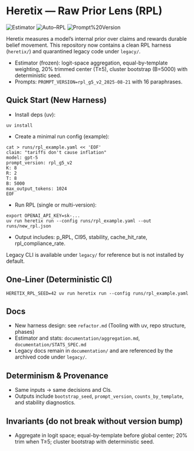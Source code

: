 # Heretix — Raw Prior Lens (RPL)

![Estimator](https://img.shields.io/badge/Estimator-Frozen-green)
![Auto–RPL](https://img.shields.io/badge/Auto–RPL-Enabled-blue)
![Prompt%20Version](https://img.shields.io/badge/PROMPT__VERSION-rpl__g5__v2__2025--08--21-purple)

Heretix measures a model’s internal prior over claims and rewards durable belief movement. This repository now contains a clean RPL harness (`heretix/`) and quarantined legacy code under `legacy/`.

- Estimator (frozen): logit-space aggregation, equal-by-template weighting, 20% trimmed center (T≥5), cluster bootstrap (B=5000) with deterministic seed.
- Prompts: `PROMPT_VERSION=rpl_g5_v2_2025-08-21` with 16 paraphrases.

## Quick Start (New Harness)

- Install deps (uv):
```
uv install
```

- Create a minimal run config (example):
```
cat > runs/rpl_example.yaml << 'EOF'
claim: "tariffs don't cause inflation"
model: gpt-5
prompt_version: rpl_g5_v2
K: 8
R: 2
T: 8
B: 5000
max_output_tokens: 1024
EOF
```

- Run RPL (single or multi-version):
```
export OPENAI_API_KEY=sk-...
uv run heretix run --config runs/rpl_example.yaml --out runs/new_rpl.json
```

- Output includes: p_RPL, CI95, stability, cache_hit_rate, rpl_compliance_rate.

Legacy CLI is available under `legacy/` for reference but is not installed by default.

## One‑Liner (Deterministic CI)
```
HERETIX_RPL_SEED=42 uv run heretix run --config runs/rpl_example.yaml
```

## Docs
- New harness design: see `refactor.md` (Tooling with uv, repo structure, phases)
- Estimator and stats: `documentation/aggregation.md`, `documentation/STATS_SPEC.md`
- Legacy docs remain in `documentation/` and are referenced by the archived code under `legacy/`.

## Determinism & Provenance
- Same inputs → same decisions and CIs.
- Outputs include `bootstrap_seed`, `prompt_version`, `counts_by_template`, and stability diagnostics.

## Invariants (do not break without version bump)
- Aggregate in logit space; equal-by-template before global center; 20% trim when T≥5; cluster bootstrap with deterministic seed.
